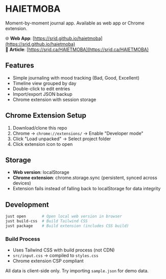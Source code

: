 # HAIETMOBA

Moment-by-moment journal app. Available as web app or Chrome extension.

🌐 **Web App**: [https://srid.github.io/haietmoba](https://srid.github.io/haietmoba)  
🔗 **Article**: [https://srid.ca/HAIETMOBA](https://srid.ca/HAIETMOBA)

## Features

- Simple journaling with mood tracking (Bad, Good, Excellent)
- Timeline view grouped by day  
- Double-click to edit entries
- Import/export JSON backup
- Chrome extension with session storage

## Chrome Extension Setup

1. Download/clone this repo
2. Chrome → `chrome://extensions/` → Enable "Developer mode"
3. Click "Load unpacked" → Select project folder
4. Click extension icon to open

## Storage

- **Web version**: localStorage
- **Chrome extension**: chrome.storage.sync (persistent, synced across devices)
- Extension fails instead of falling back to localStorage for data integrity

## Development

```bash
just open       # Open local web version in browser
just build-css  # Build Tailwind CSS
just package    # Build extension (includes CSS build)
```

### Build Process
- Uses Tailwind CSS with build process (not CDN)
- `src/input.css` → compiled to `styles.css`
- Chrome extension CSP compliant

All data is client-side only. Try importing `sample.json` for demo data.